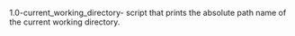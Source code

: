 1.0-current_working_directory- script that prints the absolute path name of the current working directory.
